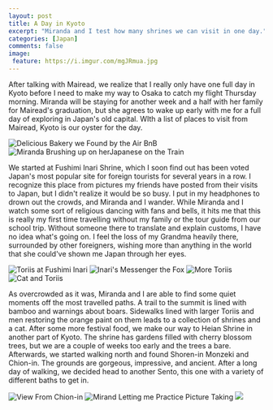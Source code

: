```yaml
---
layout: post
title: A Day in Kyoto
excerpt: "Miranda and I test how many shrines we can visit in one day."
categories: [Japan]
comments: false
image:
 feature: https://i.imgur.com/mgJRmua.jpg
---
```


After talking with Mairead, we realize that I really only have one full day in Kyoto before I need to make my way to Osaka to catch my flight Thursday morning. Miranda will be staying for another week and a half with her family for Mairead's graduation, but she agrees to wake up early with me for a full day of exploring in Japan's old capital. WIth a list of places to visit from Mairead, Kyoto is our oyster for the day.

![Delicious Bakery we Found by the Air BnB](https://i.imgur.com/I6XEiM4l.jpg) ![Miranda Brushing up on herJapanese on the Train](https://i.imgur.com/xt5Hs6nl.jpg)

We started at Fushimi Inari Shrine, which I soon find out has been voted Japan's most popular site for foreign tourists for several years in a row. I recognize this place from pictures my friends have posted from their visits to Japan, but I didn't realize it would be so busy. I put in my headphones to drown out the crowds, and Miranda and I wander. While Miranda and I watch some sort of religious dancing with fans and bells, it hits me that this is really my first time travelling without my family or the tour guide from our school trip. Without someone there to translate and explain customs, I have no idea what's going on. I feel the loss of my Grandma heavily there, surrounded by other foreigners, wishing more than anything in the world that she could've shown me Japan through her eyes.

![Toriis at Fushimi Inari](https://i.imgur.com/H1ybWxzl.jpg) ![Inari's Messenger the Fox](https://i.imgur.com/IJpw2B1l.jpg) ![More Toriis](https://i.imgur.com/N7xKQBIl.jpg) ![Cat and Toriis](https://i.imgur.com/OBztdEEl.jpg)

As overcrowded as it was, Miranda and I are able to find some quiet moments off the most travelled paths. A trail to the summit is lined with bamboo and warnings about boars. Sidewalks lined with larger Toriis and men restoring the orange paint on them leads to a collection of shrines and a cat. After some more festival food, we make our way to Heian Shrine in another part of Kyoto. The shrine has gardens filled with cherry blossom trees, but we are a couple of weeks too early and the trees a bare. Afterwards, we started walking north and found Shoren-in Monzeki and Chion-in. The grounds are gorgeous, impressive, and ancient. After a long day of walking, we decided head to another Sento, this one with a variety of different baths to get in.

![View From Chion-in](https://i.imgur.com/7LJgJ8Dl.jpg) ![Mirand Letting me Practice Picture Taking](https://i.imgur.com/L4QOJI5l.jpg)  ![](https://i.imgur.com/Se1CPmLl.jpg)
